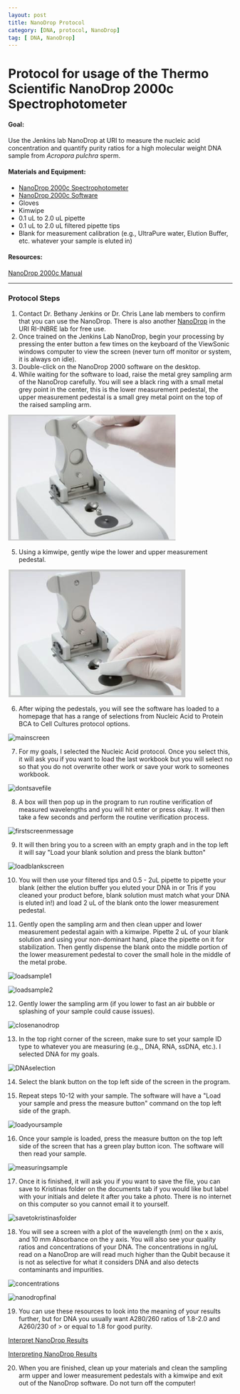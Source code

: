 ```yaml
---
layout: post
title: NanoDrop Protocol
category: [DNA, protocol, NanoDrop]
tag: [ DNA, NanoDrop]
---
```


# Protocol for usage of the Thermo Scientific NanoDrop 2000c Spectrophotometer

#### Goal:
Use the Jenkins lab NanoDrop at URI to measure the nucleic acid concentration and quantify purity ratios for a high molecular weight DNA sample from *Acropora pulchra* sperm.

#### Materials and Equipment:

- [NanoDrop 2000c Spectrophotometer](https://www.thermofisher.com/order/catalog/product/ND2000CLAPTOP)
- [NanoDrop 2000c Software](https://www.thermofisher.com/us/en/home/industrial/spectroscopy-elemental-isotope-analysis/molecular-spectroscopy/uv-vis-spectrophotometry/instruments/nanodrop/software.html)
- Gloves
- Kimwipe
- 0.1 uL to 2.0 uL pipette
- 0.1 uL to 2.0 uL filtered pipette tips
- Blank for measurement calibration (e.g., UltraPure water, Elution Buffer, etc. whatever your sample is eluted in)

#### Resources:

[NanoDrop 2000c Manual](https://www.thermofisher.com/document-connect/document-connect.html?url=https://assets.thermofisher.com/TFS-Assets%2FCAD%2Fmanuals%2FNanoDrop-2000-User-Manual-EN.pdf)

----------------
### Protocol Steps

1. Contact Dr. Bethany Jenkins or Dr. Chris Lane lab members to confirm that you can use the NanoDrop. There is also another [NanoDrop](https://web.uri.edu/riinbre/nanodrop-8000-2/) in the URI RI-INBRE lab for free use.
2. Once trained on the Jenkins Lab NanoDrop, begin your processing by pressing the enter button a few times on the keyboard of the ViewSonic windows computer to view the screen (never turn off monitor or system, it is always on idle).
3. Double-click on the NanoDrop 2000 software on the desktop.
4. While waiting for the software to load, raise the metal grey sampling arm of the NanoDrop carefully. You will see a black ring with a small metal grey point in the center, this is the lower measurement pedestal, the upper measurement pedestal is a small grey metal point on the top of the raised sampling arm.

![pedestal](https://github.com/daniellembecker/DanielleBecker_Lab_Notebook/blob/master/images/NanoDrop/samplingarm.png)

5. Using a kimwipe, gently wipe the lower and upper measurement pedestal.

![kimwipe](https://github.com/daniellembecker/DanielleBecker_Lab_Notebook/blob/master/images/NanoDrop/kimwipe.png)

6. After wiping the pedestals, you will see the software has loaded to a homepage that has a range of selections from Nucleic Acid to Protein BCA to Cell Cultures protocol options.

![mainscreen]()

7. For my goals, I selected the Nucleic Acid protocol. Once you select this, it will ask you if you want to load the last workbook but you will select no so that you do not overwrite other work or save your work to someones workbook.

![dontsavefile]()

8. A box will then pop up in the program to run routine verification of measured wavelengths and you will hit enter or press okay. It will then take a few seconds and perform the routine verification process.

![firstscreenmessage]()

9. It will then bring you to a screen with an empty graph and in the top left it will say "Load your blank solution and press the blank button"

![loadblankscreen]()

10. You will then use your filtered tips and 0.5 - 2uL pipette to pipette your blank (either the elution buffer you eluted your DNA in or Tris if you cleaned your product before, blank solution must match what your DNA is eluted in!) and load 2 uL of the blank onto the lower measurement pedestal.

11. Gently open the sampling arm and then clean upper and lower measurement pedestal again with a kimwipe. Pipette 2 uL of your blank solution and using your non-dominant hand, place the pipette on it for stabilization. Then gently dispense the blank onto the middle portion of the lower measurement pedestal to cover the small hole in the middle of the metal probe.

![loadsample1]()

![loadsample2]()

12. Gently lower the sampling arm (if you lower to fast an air bubble or splashing of your sample could cause issues).

![closenanodrop]()

13. In the top right corner of the screen, make sure to set your sample ID type to whatever you are measuring (e.g.,, DNA, RNA, ssDNA, etc.). I selected DNA for my goals.

![DNAselection]()

14. Select the blank button on the top left side of the screen in the program.

15. Repeat steps 10-12 with your sample. The software will have a "Load your sample and press the measure button" command on the top left side of the graph.

![loadyoursample]()

16. Once your sample is loaded, press the measure button on the top left side of the screen that has a green play button icon. The software will then read your sample.

![measuringsample]()

17. Once it is finished, it will ask you if you want to save the file, you can save to Kristinas folder on the documents tab if you would like but label with your initials and delete it after you take a photo. There is no internet on this computer so you cannot email it to yourself.

![savetokristinasfolder]()

18. You will see a screen with a plot of the wavelength (nm) on the x axis, and 10 mm Absorbance on the y axis. You will also see your quality ratios and concentrations of your DNA. The concentrations in ng/uL read on a NanoDrop are will read much higher than the Qubit because it is not as selective for what it considers DNA and also detects contaminants and impurities.

![concentrations]()

![nanodropfinal]()

19. You can use these resources to look into the meaning of your results further, but for DNA you usually want A280/260 ratios of 1.8-2.0 and A260/230 of > or equal to 1.8 for good purity.

[Interpret NanoDrop Results](https://www.mn-net.com/us/nucleobond-hmw-dna-high-molecular-weight-dna-from-diverse-sample-materials-740160.20?c=5299)

[Interpreting NanoDrop Results](https://assets.fishersci.com/TFS-Assets/CAD/Product-Bulletins/TN52646-E-0215M-NucleicAcid.pdf)

20. When you are finished, clean up your materials and clean the sampling arm upper and lower measurement pedestals with a kimwipe and exit out of the NanoDrop software. Do not turn off the computer! 
